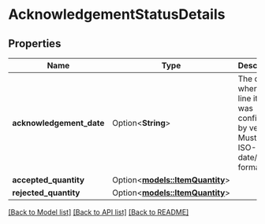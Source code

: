 # AcknowledgementStatusDetails

## Properties

Name | Type | Description | Notes
------------ | ------------- | ------------- | -------------
**acknowledgement_date** | Option<**String**> | The date when the line item was confirmed by vendor. Must be in ISO-8601 date/time format. | [optional]
**accepted_quantity** | Option<[**models::ItemQuantity**](ItemQuantity.md)> |  | [optional]
**rejected_quantity** | Option<[**models::ItemQuantity**](ItemQuantity.md)> |  | [optional]

[[Back to Model list]](../README.md#documentation-for-models) [[Back to API list]](../README.md#documentation-for-api-endpoints) [[Back to README]](../README.md)


